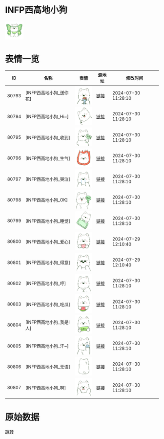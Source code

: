 # INFP西高地小狗

<img src="./cover.png" height="60" alt="cover" />

# 表情一览

|ID|名称|表情|源地址|修改时间|
|----|----|----|----|----|
|80793|[INFP西高地小狗_送你花]|<img src="./pic/080793_%5BINFP西高地小狗_送你花%5D.png" height="60" alt="送你花"/>|[链接](https://i0.hdslb.com/bfs/garb/31ccea055df121965d70f524e9001cc68b31775e.png)|2024-07-30 11:28:10|
|80794|[INFP西高地小狗_Hi~]|<img src="./pic/080794_%5BINFP西高地小狗_Hi~%5D.png" height="60" alt="Hi~"/>|[链接](https://i0.hdslb.com/bfs/garb/4f0a628d6e023bd85f8d3abbd5acfd736eb27932.png)|2024-07-30 11:28:10|
|80795|[INFP西高地小狗_收到]|<img src="./pic/080795_%5BINFP西高地小狗_收到%5D.png" height="60" alt="收到"/>|[链接](https://i0.hdslb.com/bfs/garb/17921c2cf4a0b36ce1affb4dfabe57ff51ddd18d.png)|2024-07-30 11:28:10|
|80796|[INFP西高地小狗_生气]|<img src="./pic/080796_%5BINFP西高地小狗_生气%5D.png" height="60" alt="生气"/>|[链接](https://i0.hdslb.com/bfs/garb/6b94f3396b23404b42c66137faa4a6eb606a0265.png)|2024-07-30 11:28:10|
|80797|[INFP西高地小狗_哭泣]|<img src="./pic/080797_%5BINFP西高地小狗_哭泣%5D.png" height="60" alt="哭泣"/>|[链接](https://i0.hdslb.com/bfs/garb/2fef889f9c356df056afa45174393604e99f47a7.png)|2024-07-30 11:28:10|
|80798|[INFP西高地小狗_OK]|<img src="./pic/080798_%5BINFP西高地小狗_OK%5D.png" height="60" alt="OK"/>|[链接](https://i0.hdslb.com/bfs/garb/2b7670e63b2b0638e49fadfcc22210a7a687598f.png)|2024-07-30 11:28:10|
|80799|[INFP西高地小狗_睡觉]|<img src="./pic/080799_%5BINFP西高地小狗_睡觉%5D.png" height="60" alt="睡觉"/>|[链接](https://i0.hdslb.com/bfs/garb/472af87e87dd59abb0a59ee5182d7efc546504c1.png)|2024-07-30 11:28:10|
|80800|[INFP西高地小狗_爱心]|<img src="./pic/080800_%5BINFP西高地小狗_爱心%5D.png" height="60" alt="爱心"/>|[链接](https://i0.hdslb.com/bfs/garb/188f860b0e5543d3d53517b3ce6f7274b2308331.png)|2024-07-29 12:10:40|
|80801|[INFP西高地小狗_得意]|<img src="./pic/080801_%5BINFP西高地小狗_得意%5D.png" height="60" alt="得意"/>|[链接](https://i0.hdslb.com/bfs/garb/f970bf27d8515e8ef88649e2001d331c44210afd.png)|2024-07-29 12:10:40|
|80802|[INFP西高地小狗_哼]|<img src="./pic/080802_%5BINFP西高地小狗_哼%5D.png" height="60" alt="哼"/>|[链接](https://i0.hdslb.com/bfs/garb/ecb805dbfa9b0efe0257da71a1ed08c5e0631242.png)|2024-07-30 11:28:10|
|80803|[INFP西高地小狗_吃瓜]|<img src="./pic/080803_%5BINFP西高地小狗_吃瓜%5D.png" height="60" alt="吃瓜"/>|[链接](https://i0.hdslb.com/bfs/garb/ec6ef5dd30e11458a10c0aaee1ef640db3f6fffd.png)|2024-07-30 11:28:10|
|80804|[INFP西高地小狗_我是I人]|<img src="./pic/080804_%5BINFP西高地小狗_我是I人%5D.png" height="60" alt="我是I人"/>|[链接](https://i0.hdslb.com/bfs/garb/03d93d3333913639df3167d2700fe1adfa45c546.png)|2024-07-30 11:28:10|
|80805|[INFP西高地小狗_汗~]|<img src="./pic/080805_%5BINFP西高地小狗_汗~%5D.png" height="60" alt="汗~"/>|[链接](https://i0.hdslb.com/bfs/garb/ee950f7e83388e39ff6da19bb4c31a1c54db66f2.png)|2024-07-30 11:28:10|
|80806|[INFP西高地小狗_无语]|<img src="./pic/080806_%5BINFP西高地小狗_无语%5D.png" height="60" alt="无语"/>|[链接](https://i0.hdslb.com/bfs/garb/360e525fe66ab4de886d5d715a55945c4b4969a1.png)|2024-07-30 11:28:10|
|80807|[INFP西高地小狗_啊]|<img src="./pic/080807_%5BINFP西高地小狗_啊%5D.png" height="60" alt="啊"/>|[链接](https://i0.hdslb.com/bfs/garb/aa5027746fb1406aeeaf4f8743c542697374afc6.png)|2024-07-30 11:28:10|

# 原始数据

[跳转](./raw.json)

